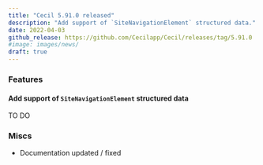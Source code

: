 ```yaml
---
title: "Cecil 5.91.0 released"
description: "Add support of `SiteNavigationElement` structured data."
date: 2022-04-03
github_release: https://github.com/Cecilapp/Cecil/releases/tag/5.91.0
#image: images/news/
draft: true
---
```


### Features

#### Add support of `SiteNavigationElement` structured data

TO DO

### Miscs

- Documentation updated / fixed

